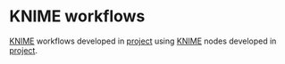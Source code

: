 # KNIME workflows

[KNIME](http://www.knime.org) workflows developed in [project](https://3d-e-chem.github.io) using [KNIME](http://www.knime.org) nodes developed in [project](https://3d-e-chem.github.io).
